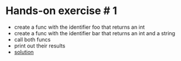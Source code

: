 # Hands-on exercise # 1

* create a func with the identifier foo that returns an int
* create a func with the identifier bar that returns an int and a string
* call both funcs
* print out their results
* [solution](https://play.golang.org/p/owEJNF5WAD)

